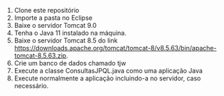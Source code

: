 1. Clone este repositório
2. Importe a pasta no Eclipse
3. Baixe o servidor Tomcat 9.0
4. Tenha o Java 11 instalado na máquina.
5. Baixe o servidor Tomcat 8.5 do link https://downloads.apache.org/tomcat/tomcat-8/v8.5.63/bin/apache-tomcat-8.5.63.zip.
6. Crie um banco de dados chamado tjw
7. Execute a classe ConsultasJPQL.java como uma aplicação Java
8. Execute normalmente a aplicação incluindo-a no servidor, caso necessário.
